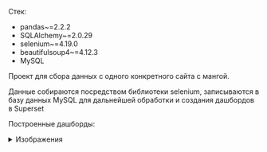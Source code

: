 Стек:
- pandas~=2.2.2
- SQLAlchemy~=2.0.29
- selenium~=4.19.0
- beautifulsoup4~=4.12.3
- MySQL

Проект для сбора данных с одного конкретного сайта с мангой.

Данные собираются посредством библиотеки selenium, записываются в базу данных MySQL для дальнейшей обработки и создания дашбордов в Superset

Построенные дашборды:
<details>
  <summary>Изображения</summary>
  
   ![Первая страница](https://github.com/Druags/parser/blob/master/screenshots/first_page.jpg)
  ![Вторая страницаt](https://github.com/Druags/parser/blob/master/screenshots/second_page.jpg)
</details>
